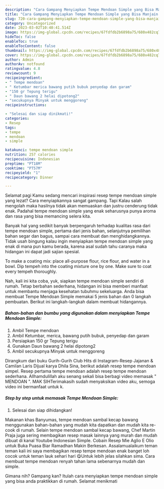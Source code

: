 ```yaml
---
description: "Cara Gampang Menyiapkan Tempe Mendoan Simple yang Bisa Manjain Lidah, Buat Buka Puasa Menggugah Selera"
title: "Cara Gampang Menyiapkan Tempe Mendoan Simple yang Bisa Manjain Lidah, Buat Buka Puasa Menggugah Selera"
slug: 720-cara-gampang-menyiapkan-tempe-mendoan-simple-yang-bisa-manjain-lidah-buat-buka-puasa-menggugah-selera
category: Uncategorized
date: 2023-03-02T10:40:41.514Z
image: https://img-global.cpcdn.com/recipes/67fdfdb2b6898a75/680x482cq70/tempe-mendoan-simple-foto-resep-utama.jpg
hideToc: false
enableToc: true
enableTocContent: false
thumbnail: https://img-global.cpcdn.com/recipes/67fdfdb2b6898a75/680x482cq70/tempe-mendoan-simple-foto-resep-utama.jpg
cover: https://img-global.cpcdn.com/recipes/67fdfdb2b6898a75/680x482cq70/tempe-mendoan-simple-foto-resep-utama.jpg
author: Admin
authorAv: notfound
ratingvalue: 4.8
reviewcount: 9
recipeingredient:
- " Tempe mendoan"
- " Ketumbar merica bawang putih bubuk penyedap dan garam"
- "150 gr Tepung terigu"
- " Daun bawang 2 helai dipotong2"
- "secukupnya Minyak untuk menggoreng"
recipeinstructions:

- "Selesai dan siap dinikmati!"
categories:
- Resep
tags:
- tempe
- mendoan
- simple

katakunci: tempe mendoan simple 
nutrition: 257 calories
recipecuisine: Indonesian
preptime: "PT18M"
cooktime: "PT57M"
recipeyield: "1"
recipecategory: Dinner

---
```



Selamat pagi Kamu sedang mencari inspirasi resep tempe mendoan simple yang lezat? Cara menyiapkannya sangat gampang. Tapi Kalau salah mengolah maka hasilnya tidak akan memuaskan dan justru cenderung tidak enak. Padahal tempe mendoan simple yang enak seharusnya punya aroma dan rasa yang bisa memancing selera kita.


Banyak hal yang sedikit banyak berpengaruh terhadap kualitas rasa dari tempe mendoan simple, pertama dari jenis bahan, selanjutnya pemilihan bahan segar dan bagus, sampai cara membuat dan menghidangkannya. Tidak usah bingung kalau ingin menyiapkan tempe mendoan simple yang enak di mana pun kamu berada, karena asal sudah tahu caranya maka hidangan ini dapat jadi sajian spesial.

To make a coating mix: place all-purpose flour, rice flour, and water in a bowl. Dip tempeh into the coating mixture one by one. Make sure to coat every tempeh thoroughly.


Nah, kali ini kita coba, yuk, siapkan tempe mendoan simple sendiri di rumah. Tetap berbahan sederhana, hidangan ini bisa memberi manfaat untuk membantu menjaga kesehatan tubuhmu sekeluarga. Anda bisa membuat Tempe Mendoan Simple memakai 5 jenis bahan dan 0 langkah pembuatan. Berikut ini langkah-langkah dalam membuat hidangannya.

<!--inarticleads1-->

##### Bahan-bahan dan bumbu yang digunakan dalam menyiapkan Tempe Mendoan Simple:

1. Ambil  Tempe mendoan
1. Ambil  Ketumbar, merica, bawang putih bubuk, penyedap dan garam
1. Persiapkan 150 gr Tepung terigu
1. Gunakan  Daun bawang 2 helai dipotong2
1. Ambil secukupnya Minyak untuk menggoreng


Dirangkum dari buku Gurih-Gurih Club Hits di Instagram-Resep Jajanan &amp; Camilan Laris Dijual karya Dhila Sina, berikut adalah resep tempe mendoan simpel. Resep pertama tempe mendoan adalah resep tempe mendoan sederhana. Allhamdulillah aku senang sekali bisa berbagi video memasak &#34; MENDOAN &#34;. MAK SIHTerimakasih sudah menyaksikan video aku, semoga video ini bermanfaat untuk k. 

<!--inarticleads2-->

##### Step by step untuk memasak Tempe Mendoan Simple:


1. Selesai dan siap dihidangkan!

Makanan khas Banyumas, tempe mendoan sambal kecap bawang menggunakan bahan-bahan yang mudah kita dapatkan dan mudah kita re-cook di rumah. Selain tempe mendoan sambal kecap bawang, Chef Martin Praja juga sering membagikan resep masak lainnya yang murah dan mudah dibuat di kanal Youtube Indonesian Simple. Cobain Resep Mie Aglio E Olio untuk Buka Puasa Biar Ramadhan Makin Berkesan. Assalamualaikum teman teman kali ini saya membagikan resep tempe mendoan enak banget loh cocok untuk teman lauk sehari hari 😋Untuk lebih jelas silahkan sima. Cara membuat tempe mendoan renyah tahan lama sebenarnya mudah dan simple. 

Gimana nih? Gampang kan? Itulah cara menyiapkan tempe mendoan simple yang bisa anda praktikkan di rumah. Selamat menikmati

